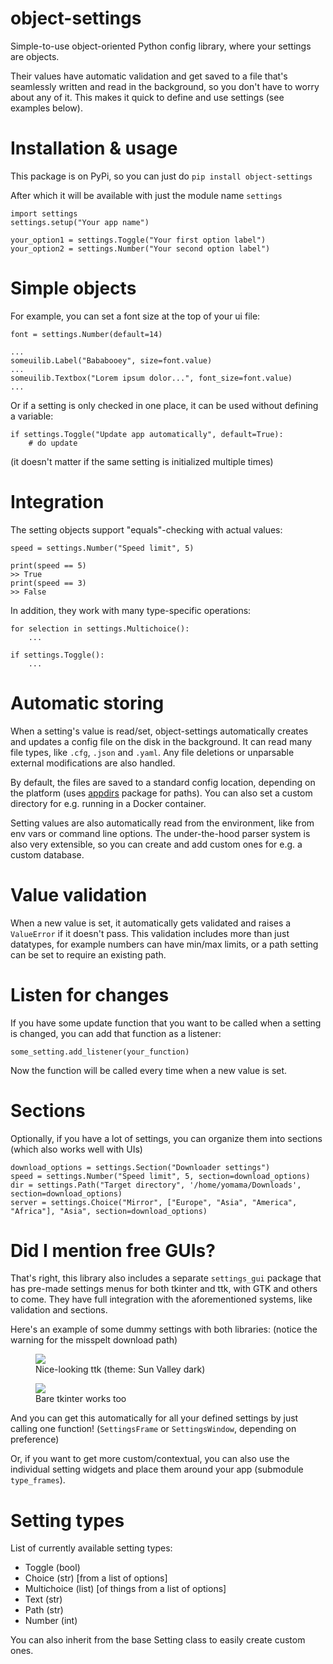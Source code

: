 
# object-settings

Simple-to-use object-oriented Python config library, where your settings are objects.

Their values have automatic validation and get saved to a file that's seamlessly
written and read in the background, so you don't have to worry about any of it. 
This makes it quick to define and use settings (see examples below).



Installation & usage
====================

This package is on PyPi, so you can just do `pip install object-settings`

After which it will be available with just the module name `settings`

    import settings
    settings.setup("Your app name")
    
    your_option1 = settings.Toggle("Your first option label")
    your_option2 = settings.Number("Your second option label")



Simple objects
==============

For example, you can set a font size at the top of your ui file:

    font = settings.Number(default=14)

    ...
    someuilib.Label("Bababooey", size=font.value)
    ...
    someuilib.Textbox("Lorem ipsum dolor...", font_size=font.value)
    ...

Or if a setting is only checked in one place, it can be used without defining a variable:

    if settings.Toggle("Update app automatically", default=True):
        # do update

(it doesn't matter if the same setting is initialized multiple times)



Integration
===========

The setting objects support "equals"-checking with actual values:

    speed = settings.Number("Speed limit", 5)
    
    print(speed == 5)
    >> True
    print(speed == 3)
    >> False

In addition, they work with many type-specific operations:

    for selection in settings.Multichoice():
        ...

    if settings.Toggle():
        ...



Automatic storing
=================

When a setting's value is read/set, object-settings automatically creates and updates 
a config file on the disk in the background. 
It can read many file types, like `.cfg`, `.json` and `.yaml`.
Any file deletions or unparsable external modifications are also handled.

By default, the files are saved to a standard config location, depending on the platform 
(uses [appdirs](https://github.com/ActiveState/appdirs) package for paths). 
You can also set a custom directory for e.g. running in a Docker container.

Setting values are also automatically read from the environment, like from env vars or command line options.
The under-the-hood parser system is also very extensible, so you can create and add custom ones for e.g. a custom database.



Value validation
================

When a new value is set, it automatically gets validated and raises a `ValueError` if it doesn't pass.
This validation includes more than just datatypes, for example numbers can have min/max limits, 
or a path setting can be set to require an existing path.



Listen for changes
==================

If you have some update function that you want to be called when a setting is changed, 
you can add that function as a listener:

    some_setting.add_listener(your_function)

Now the function will be called every time when a new value is set.



Sections
========

Optionally, if you have a lot of settings, you can organize them into sections 
(which also works well with UIs)

    download_options = settings.Section("Downloader settings")
    speed = settings.Number("Speed limit", 5, section=download_options)
    dir = settings.Path("Target directory", '/home/yomama/Downloads', section=download_options)
    server = settings.Choice("Mirror", ["Europe", "Asia", "America", "Africa"], "Asia", section=download_options)



Did I mention free GUIs?
========================

That's right, this library also includes a separate `settings_gui` package that has 
pre-made settings menus for both tkinter and ttk, with GTK and others to come.
They have full integration with the aforementioned systems, like validation and sections.

Here's an example of some dummy settings with both libraries: 
(notice the warning for the misspelt download path)

<figure>
  <img src="readme-images/ttk.png">
  <figcaption>Nice-looking ttk (theme: Sun Valley dark)</figcaption>
</figure>

<figure>
  <img src="readme-images/tkinter.png">
  <figcaption>Bare tkinter works too</figcaption>
</figure>

And you can get this automatically for all your defined settings by just calling one function! 
(`SettingsFrame` or `SettingsWindow`, depending on preference)

Or, if you want to get more custom/contextual, you can also use the individual 
setting widgets and place them around your app (submodule `type_frames`).



Setting types
=============

List of currently available setting types:

- Toggle (bool)
- Choice (str)  [from a list of options]
- Multichoice (list)  [of things from a list of options]
- Text (str)
- Path (str)
- Number (int)

You can also inherit from the base Setting class to easily create custom ones.
